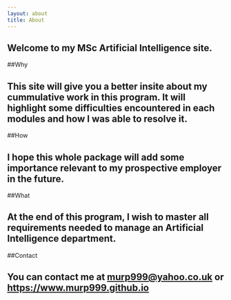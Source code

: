 ```yaml
---
layout: about
title: About
---
```


## Welcome to my MSc Artificial Intelligence site.

##Why

## This site will give you a better insite about my cummulative work in this program. It will highlight some difficulties encountered in each modules and how I was able to resolve it.

##How

## I hope this whole package will add some importance relevant to my prospective employer in the future.

##What

## At the end of this program, I wish to master all requirements needed to manage an Artificial Intelligence department.

##Contact

## You can contact me at murp999@yahoo.co.uk or https://www.murp999.github.io


